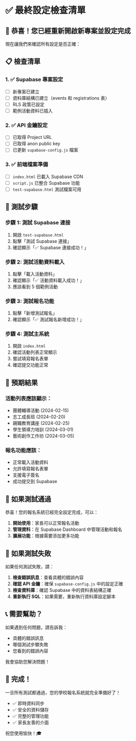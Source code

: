 # ✅ 最終設定檢查清單

## 🎉 恭喜！您已經重新開啟新專案並設定完成

現在讓我們來確認所有設定是否正確：

## 📋 檢查清單

### 1. ✅ Supabase 專案設定
- [ ] 新專案已建立
- [ ] 資料庫結構已建立（events 和 registrations 表）
- [ ] RLS 政策已設定
- [ ] 範例活動資料已插入

### 2. ✅ API 金鑰設定
- [ ] 已取得 Project URL
- [ ] 已取得 anon public key
- [ ] 已更新 `supabase-config.js` 檔案

### 3. ✅ 前端檔案準備
- [ ] `index.html` 已載入 Supabase CDN
- [ ] `script.js` 已整合 Supabase 功能
- [ ] `test-supabase.html` 測試檔案可用

## 🧪 測試步驟

### 步驟 1: 測試 Supabase 連接
1. 開啟 `test-supabase.html`
2. 點擊「測試 Supabase 連接」
3. 確認顯示「✅ Supabase 連接成功！」

### 步驟 2: 測試活動資料載入
1. 點擊「載入活動資料」
2. 確認顯示「✅ 活動資料載入成功！」
3. 應該看到 5 個範例活動

### 步驟 3: 測試報名功能
1. 點擊「新增測試報名」
2. 確認顯示「✅ 測試報名新增成功！」

### 步驟 4: 測試主系統
1. 開啟 `index.html`
2. 確認活動列表正常顯示
3. 嘗試填寫報名表單
4. 確認提交功能正常

## 🎯 預期結果

### 活動列表應該顯示：
- 團體輔導活動 (2024-02-15)
- 志工成長班 (2024-02-20)
- 親職教育講座 (2024-02-25)
- 學生領導力培訓 (2024-03-01)
- 藝術創作工作坊 (2024-03-05)

### 報名功能應該：
- 正常載入活動資料
- 允許填寫報名表單
- 支援電子簽名
- 成功提交到 Supabase

## 🚀 如果測試通過

恭喜！您的報名系統已經完全設定完成，可以：

1. **開始使用**：家長可以正常報名活動
2. **管理資料**：在 Supabase Dashboard 中管理活動和報名
3. **擴展功能**：根據需要添加更多功能

## 🔧 如果測試失敗

如果任何測試失敗，請：

1. **檢查錯誤訊息**：查看具體的錯誤內容
2. **確認 API 金鑰**：確保 `supabase-config.js` 中的設定正確
3. **檢查資料庫**：確認 Supabase 中的資料表結構正確
4. **重新執行 SQL**：如果需要，重新執行資料庫設定腳本

## 📞 需要幫助？

如果遇到任何問題，請告訴我：
- 具體的錯誤訊息
- 哪個測試步驟失敗
- 您看到的錯誤內容

我會協助您解決問題！

## 🎊 完成！

一旦所有測試都通過，您的學校報名系統就完全準備好了！

- ✅ 即時資料同步
- ✅ 安全的資料儲存
- ✅ 完整的管理功能
- ✅ 家長友善的介面

祝您使用愉快！🎓




